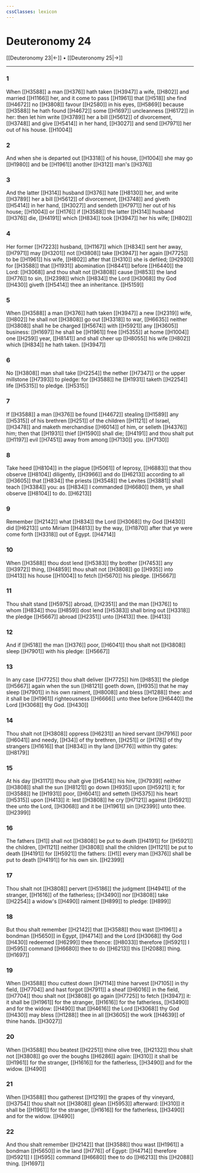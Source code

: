 ```yaml
---
cssClasses: lexicon
---
```

# Deuteronomy 24

[[Deuteronomy 23|←]] • [[Deuteronomy 25|→]]

---

### 1
When [[H3588]] a man [[H376]] hath taken [[H3947]] a wife, [[H802]] and married [[H1166]] her, and it come to pass [[H1961]] that [[H518]] she find [[H4672]] no [[H3808]] favour [[H2580]] in his eyes, [[H5869]] because [[H3588]] he hath found [[H4672]] some [[H1697]] uncleanness [[H6172]] in her: then let him write [[H3789]] her a bill [[H5612]] of divorcement, [[H3748]] and give [[H5414]] in her hand, [[H3027]] and send [[H7971]] her out of his house. [[H1004]]

### 2
And when she is departed out [[H3318]] of his house, [[H1004]] she may go [[H1980]] and be [[H1961]] another [[H312]] man's [[H376]]

### 3
And the latter [[H314]] husband [[H376]] hate [[H8130]] her, and write [[H3789]] her a bill [[H5612]] of divorcement, [[H3748]] and giveth [[H5414]] in her hand, [[H3027]] and sendeth [[H7971]] her out of his house; [[H1004]] or [[H176]] if [[H3588]] the latter [[H314]] husband [[H376]] die, [[H4191]] which [[H834]] took [[H3947]] her his wife; [[H802]]

### 4
Her former [[H7223]] husband, [[H1167]] which [[H834]] sent her away, [[H7971]] may [[H3201]] not [[H3808]] take [[H3947]] her again [[H7725]] to be [[H1961]] his wife, [[H802]] after that [[H310]] she is defiled; [[H2930]] for [[H3588]] that [[H1931]] abomination [[H8441]] before [[H6440]] the Lord: [[H3068]] and thou shalt not [[H3808]]  cause [[H853]] the land [[H776]] to sin, [[H2398]] which [[H834]] the Lord [[H3068]] thy God [[H430]] giveth [[H5414]] thee an inheritance. [[H5159]]

### 5
When [[H3588]] a man [[H376]] hath taken [[H3947]] a new [[H2319]] wife, [[H802]] he shall not [[H3808]] go out [[H3318]] to war, [[H6635]] neither [[H3808]] shall he be charged [[H5674]] with [[H5921]] any [[H3605]] business: [[H1697]] he shall be [[H1961]] free [[H5355]] at home [[H1004]] one [[H259]] year, [[H8141]] and shall cheer up [[H8055]] his wife [[H802]] which [[H834]] he hath taken. [[H3947]]

### 6
No [[H3808]] man shall take [[H2254]] the nether [[H7347]] or the upper millstone [[H7393]] to pledge: for [[H3588]] he [[H1931]] taketh [[H2254]] life [[H5315]] to pledge. [[H5315]]

### 7
If [[H3588]] a man [[H376]] be found [[H4672]] stealing [[H1589]] any [[H5315]] of his brethren [[H251]] of the children [[H1121]] of Israel, [[H3478]] and maketh merchandise [[H6014]] of him, or selleth [[H4376]] him; then that [[H1931]] thief [[H1590]] shall die; [[H4191]] and thou shalt put [[H1197]] evil [[H7451]] away from among [[H7130]] you. [[H7130]]

### 8
Take heed [[H8104]] in the plague [[H5061]] of leprosy, [[H6883]] that thou observe [[H8104]] diligently, [[H3966]] and do [[H6213]] according to all [[H3605]] that [[H834]] the priests [[H3548]] the Levites [[H3881]] shall teach [[H3384]] you: as [[H834]] I commanded [[H6680]] them, ye shall observe [[H8104]] to do. [[H6213]]

### 9
Remember [[H2142]] what [[H834]] the Lord [[H3068]] thy God [[H430]] did [[H6213]] unto Miriam [[H4813]] by the way, [[H1870]] after that ye were come forth [[H3318]] out of Egypt. [[H4714]]

### 10
When [[H3588]] thou dost lend [[H5383]] thy brother [[H7453]] any [[H3972]] thing, [[H4859]] thou shalt not [[H3808]] go [[H935]] into [[H413]] his house [[H1004]] to fetch [[H5670]] his pledge. [[H5667]]

### 11
Thou shalt stand [[H5975]] abroad, [[H2351]] and the man [[H376]] to whom [[H834]] thou [[H859]] dost lend [[H5383]] shall bring out [[H3318]] the pledge [[H5667]] abroad [[H2351]] unto [[H413]] thee. [[H413]]

### 12
And if [[H518]] the man [[H376]] poor, [[H6041]] thou shalt not [[H3808]] sleep [[H7901]] with his pledge: [[H5667]]

### 13
In any case [[H7725]] thou shalt deliver [[H7725]]  him [[H853]] the pledge [[H5667]] again when the sun [[H8121]] goeth down, [[H935]] that he may sleep [[H7901]] in his own raiment, [[H8008]] and bless [[H1288]] thee: and it shall be [[H1961]] righteousness [[H6666]] unto thee before [[H6440]] the Lord [[H3068]] thy God. [[H430]]

### 14
Thou shalt not [[H3808]] oppress [[H6231]] an hired servant [[H7916]] poor [[H6041]] and needy, [[H34]] of thy brethren, [[H251]] or [[H176]] of thy strangers [[H1616]] that [[H834]] in thy land [[H776]] within thy gates: [[H8179]]

### 15
At his day [[H3117]] thou shalt give [[H5414]] his hire, [[H7939]] neither [[H3808]] shall the sun [[H8121]] go down [[H935]] upon [[H5921]] it; for [[H3588]] he [[H1931]] poor, [[H6041]] and setteth [[H5375]] his heart [[H5315]] upon [[H413]] it: lest [[H3808]] he cry [[H7121]] against [[H5921]] thee unto the Lord, [[H3068]] and it be [[H1961]] sin [[H2399]] unto thee. [[H2399]]

### 16
The fathers [[H1]] shall not [[H3808]] be put to death [[H4191]] for [[H5921]] the children, [[H1121]] neither [[H3808]] shall the children [[H1121]] be put to death [[H4191]] for [[H5921]] the fathers: [[H1]] every man [[H376]] shall be put to death [[H4191]] for his own sin. [[H2399]]

### 17
Thou shalt not [[H3808]] pervert [[H5186]] the judgment [[H4941]] of the stranger, [[H1616]] of the fatherless; [[H3490]] nor [[H3808]] take [[H2254]] a widow's [[H490]] raiment [[H899]] to pledge: [[H899]]

### 18
But thou shalt remember [[H2142]] that [[H3588]] thou wast [[H1961]] a bondman [[H5650]] in Egypt, [[H4714]] and the Lord [[H3068]] thy God [[H430]] redeemed [[H6299]] thee thence: [[H8033]] therefore [[H5921]] I [[H595]] command [[H6680]] thee to do [[H6213]] this [[H2088]] thing. [[H1697]]

### 19
When [[H3588]] thou cuttest down [[H7114]] thine harvest [[H7105]] in thy field, [[H7704]] and hast forgot [[H7911]] a sheaf [[H6016]] in the field, [[H7704]] thou shalt not [[H3808]] go again [[H7725]] to fetch [[H3947]] it: it shall be [[H1961]] for the stranger, [[H1616]] for the fatherless, [[H3490]] and for the widow: [[H490]] that [[H4616]] the Lord [[H3068]] thy God [[H430]] may bless [[H1288]] thee in all [[H3605]] the work [[H4639]] of thine hands. [[H3027]]

### 20
When [[H3588]] thou beatest [[H2251]] thine olive tree, [[H2132]] thou shalt not [[H3808]] go over the boughs [[H6286]] again: [[H310]] it shall be [[H1961]] for the stranger, [[H1616]] for the fatherless, [[H3490]] and for the widow. [[H490]]

### 21
When [[H3588]] thou gatherest [[H1219]] the grapes of thy vineyard, [[H3754]] thou shalt not [[H3808]] glean [[H5953]] afterward: [[H310]] it shall be [[H1961]] for the stranger, [[H1616]] for the fatherless, [[H3490]] and for the widow. [[H490]]

### 22
And thou shalt remember [[H2142]] that [[H3588]] thou wast [[H1961]] a bondman [[H5650]] in the land [[H776]] of Egypt: [[H4714]] therefore [[H5921]] I [[H595]] command [[H6680]] thee to do [[H6213]] this [[H2088]] thing. [[H1697]]